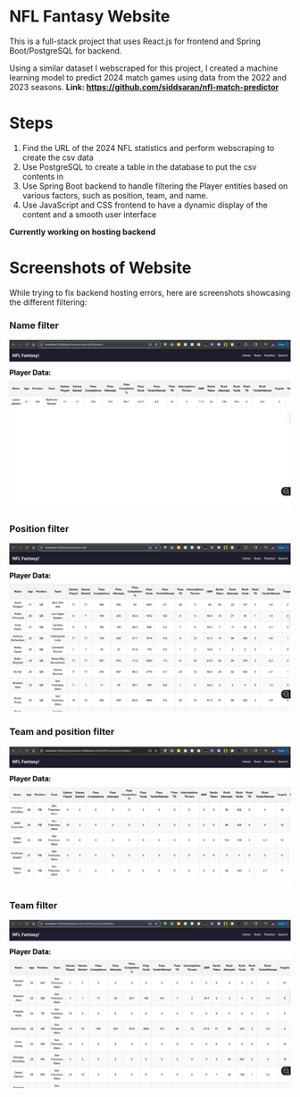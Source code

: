 # NFL Fantasy Website
This is a full-stack project that uses React.js for frontend and Spring Boot/PostgreSQL for backend.

Using a similar dataset I webscraped for this project, I created a machine learning model to predict 2024 match games using data from the 2022 and 2023 seasons. **Link: https://github.com/siddsaran/nfl-match-predictor**

# Steps
1. Find the URL of the 2024 NFL statistics and perform webscraping to create the csv data 
2. Use PostgreSQL to create a table in the database to put the csv contents in
3. Use Spring Boot backend to handle filtering the Player entities based on various factors, such as position, team, and name.
4. Use JavaScript and CSS frontend to have a dynamic display of the content and a smooth user interface

**Currently working on hosting backend**

# Screenshots of Website
While trying to fix backend hosting errors, here are screenshots showcasing the different filtering:

### Name filter
![Name Filter](namefilter.png)

### Position filter
![Position Filter](positionfilter.png)

### Team and position filter
![Team and Position Filter](teamandpositionfilter.png)

### Team filter
![Team Filter](teamfilter.png)

